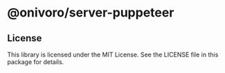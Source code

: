 # @onivoro/server-puppeteer

## License

This library is licensed under the MIT License. See the LICENSE file in this package for details.
